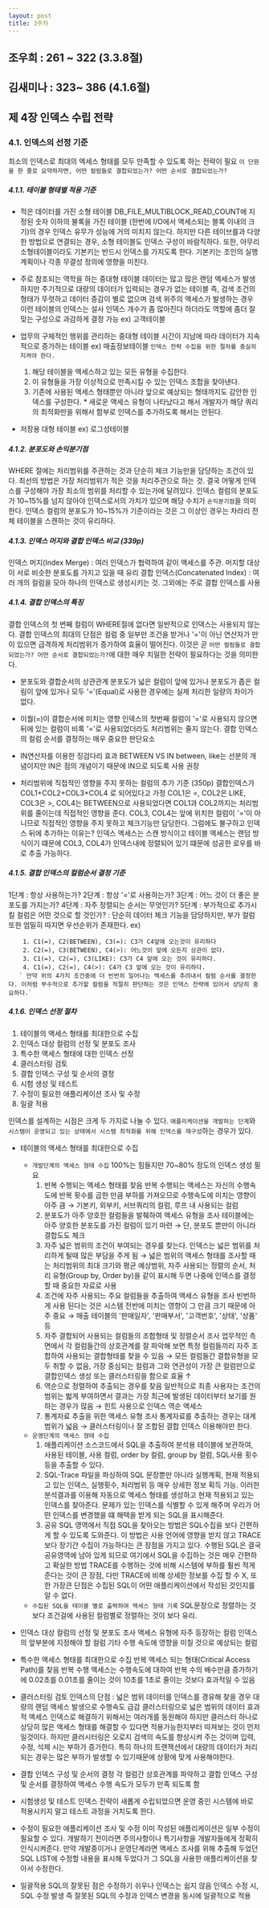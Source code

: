 ```yaml
---
layout: post
title: 3주차
---
```


## 조우희 : 261 ~ 322 (3.3.8절)

## 김새미나 : 323~ 386 (4.1.6절)
## 제 4장 인덱스 수립 전략

### 4.1. 인덱스의 선정 기준
최소의 인덱스로 최대의 엑세스 형태를 모두 만족할 수 있도록 하는 전략이 필요
`이 단원을 한 줄로 요약하자면, 어떤 컬럼들로 결합되었는가? 어떤 순서로 결합되었는가?`

##### 4.1.1. 테이블 형태별 적용 기준
- 적은 데이터를 가진 소형 테이블
DB_FILE_MULTIBLOCK_READ_COUNT에 지정된 숫자 이하의 불록을 가진 테이블 (한번에 I/O에서 액세스되는 블록 이내의 크기)의 경우 인덱스 유무가 성능에 거의 미치지 않는다.
하지만 다른 테이브를과 다양한 방법으로 연결되는 경우, 소형 테이블도 인덱스 구성이 바람직하다.
또한, 아무리 소형테이블이라도 기본키는 반드시 인덱스를 가지도록 한다. 기본키는 조인의 실행계획이나 각종 무결성 정의에 영향을 미친다.


- 주로 참조되는 역학을 하는 중대형 테이블
데이터는 많고 많은 랜덤 엑세스가 발생하지만 주기적으로 대량의 데이터가 입력되는 경우가 없는 테이블
즉, 검색 조건의 형태가 뚜렷하고 데이터 증감이 별로 없으며 검색 위주의 액세스가 발생하는 경우
이런 테이블의 인덱스는 설사 인덱스 개수가 좀 많아진다 하더라도 역할에 좀더 잘 맞는 구성으로 과감하게 결정 가능
ex) 고객테이블


- 업무의 구체적인 행위를 관리하는 중대형 테이블
시간이 지남에 따라 데이터가 지속적으로 증가하는 테이블
ex) 매출정보테이블
`인덱스 전략 수집을 위한 절차를 충실히 지켜야 한다.`
    1. 해당 테이블을 액세스하고 있는 모든 유형을 수집한다.
    2. 이 유형들을 가장 이상적으로 만족시킬 수 있는 인덱스 조합을 찾아낸다.
    3. 기존에 사용된 액세스 형태뿐만 아니라 앞으로 예상되는 형태까지도 감안한 인덱스를 구성한다.
    \* 새로운 액세스 유형이 나타났다고 해서 개발자가 해당 쿼리의 최적화만을 위해서 함부로 인덱스를 추가하도록 해서는 안된다.
    


- 저장용 대형 테이블
ex) 로그성테이블


##### 4.1.2. 분포도와 손익분기점
WHERE 절에는 처리범위를 주관하는 것과 단순히 체크 기능만을 담당하는 조건이 있다.
최선의 방법은 가장 처리범위가 적은 것을 처리주관으로 하는 것. 결국 어떻게 인덱스를 구성해야 가장 최소의 범위를 처리할 수 있는가에 달려있다.
인덱스 컬럼의 분포도가 10~15%를 넘지 않아야 인덱스로서의 가치가 있으며 해당 수치가 `손익분기점`을 의미한다.
인덱스 컬럼의 분포도가 10~15%가 기준이라는 것은 그 이상인 경우는 차라리 전체 테이블을 스캔하는 것이 유리하다.


##### 4.1.3. 인덱스 머지와 결합 인덱스 비교 (339p)
인덱스 머지(Index Merge) : 여러 인덱스가 협력하여 같이 액세스를 주관. 머지할 대상이 서로 비슷한 분포도를 가지고 있을 때 유리
결합 인덱스(Concatenated Index) : 여러 개의 컬럼을 모아 하나의 인덱스로 생성시키는 것. 그외에는 주로 결합 인덱스를 사용

##### 4.1.4. 결합 인덱스의 특징
결합 인덱스의 첫 번째 컬럼이 WHERE절에 없다면 일반적으로 인덱스는 사용되지 않는다.
결합 인덱스의 최대의 단점은 컬럼 중 일부만 조건을 받거나 '='이 아닌 연산자가 만이 있으면 급격하게 처리범위가 증가하여 효율이 떨어진다.
이것은 곧 `어떤 컬럼들로 결합되었는가? 어떤 순서로 결합되었는가?`에 대한 매우 치밀한 전략이 필요하다는 것을 의미한다.

- 분포도와 결합순서의 상관관계
분포도가 넓은 컬럼이 앞에 있거나 분포도가 좁은 컬림이 앞에 있거나 모두 '='(Equal)로 사용한 경우에는 실제 처리한 일량의 차이가 없다.


- 이퀄(=)이 결합순서에 미치는 영향
인덱스의 첫번째 컬럼이 '='로 사용되지 않으면 뒤에 있는 컬럼이 비록 '='로 사용되었더라도 처리범위는 줄지 않는다. 결합 인덱스의 컬럼 순서를 결정하는 매우 중요한 판단요소


- IN연산자를 이용한 징검다리 효과
BETWEEN VS IN
between, like는 선분의 개념이지만 IN은 점의 개념이기 때문에 IN으로 되도록 사용 권장


- 처리범위에 직접적인 영향을 주지 못하는 컬럼의 추가 기준 (350p)
결합인덱스가 COL1+COL2+COL3+COL4 로 되어있다고 가정
COL1은 =, COL2은 LIKE, COL3은 >, COL4는 BETWEEN으로 사용되었다면 COL1과 COL2까지는 처리범위를 줄이는데 직접적인 영향을 준다.
COL3, COL4는 앞에 위치한 컬럼이 '='이 아니므로 직접적인 영향을 주지 못하고 체크기능만 담당한다. 그럼에도 불구하고 인덱스 뒤에 추가하는 이유는?
인덱스 엑세스는 스캔 방식이고 테이블 엑세스는 랜덤 방식이기 떄문에 COL3, COL4가 인덱스내에 정렬되어 있기 떄문에 성공한 로우를 바로 추출 가능하다.




##### 4.1.5. 결합 인덱스의 컬럼순서 결정 기준
1단계 : 항상 사용하는가?
2단계 : 항상 '='로 사용하는가?
3단계 : 어느 것이 더 좋은 분포도를 가지는가?
4단계 : 자주 정렬되는 순서는 무엇인가?
5단계 : 부가적으로 추가시킬 컬럼은 어떤 것으로 할 것인가?
: 단순히 데이터 체크 기능을 담당하지만, 부가 컬럼 또한 엄밀히 따지면 우선순위가 존재한다.
 ex)
 
        1. C1(=), C2(BETWEEN), C3(=): C3가 C4앞에 오는것이 유리하다
        2. C2(=), C3(BETWEEN), C4(>): 어느것이 앞에 오든지 상관이 없다.
        3. C1(=), C2(=), C3(LIKE): C3가 C4 앞에 오는 것이 유리하다.
        4. C1(=), C2(=), C4(>): C4가 C3 앞에 오는 것이 유리하다.
       ` 만약 위의 4가지 조건중에 더 빈번히 일어나는 엑세스를 추려내서 컬럼 순서를 결정한다. 이처럼 부수적으로 추가할 컬럼을 적절히 판단하는 것은 인덱스 전략에 있어서 상당히 중요하다.`

##### 4.1.6. 인덱스 선정 절차

1. 테이블의 액세스 형태를 최대한으로 수집
2. 인덱스 대상 컬럼의 선정 및 분포도 조사
3. 특수한 액세스 형태에 대한 인덱스 선정
4. 클러스터링 검토
5. 결합 인덱스 구성 및 순서의 결정
6. 시험 생성 및 테스트
7. 수정이 필요한 애플리케이션 조사 및 수정
8. 일괄 적용

인덱스를 설계하는 시점은 크게 두 가지로 나눌 수 있다.
`애플리케이션을 개발하는 단계`와 `시스템이 운영되고 있는 상태에서 시스템 최적화를 위해 인덱스를 재구성`하는 경우가 있다.

- 테이블의 액세스 형태를 최대한으로 수집
    - `개발단계의 액세스 형태 수집` 
    100%는 힘들지만 70~80% 정도의 인덱스 생성 필요
        1) 반복 수행되는 액세스 형태를 찾음
반복 수행되는 액세스는 자신의 수행속도에 반복 횟수를 곱한 만큼 부하를 가져오므로 수행속도에 미치는 영향이 아주 큼 → 기본키, 외부키, 서브쿼리의 컬럼, 루프 내 사용되는 컬럼
        2) 분포도가 아주 양호한 컬럼들을 발췌하여 액세스 유형을 조사
테이블에는 아주 양호한 분포도를 가진 컬럼이 있기 마련 → 단, 분포도 뿐만이 아니라 결합도도 체크
        3) 자주 넓은 범위의 조건이 부여되는 경우를 찾는다. 인덱스는 넓은 범위를 처리하게 될때 많은 부담을 주게 됨 → 넓은 범위의 액세스 형태를 조사할 때는 처리범위의 최대 크기와 평균 예상범위, 자주 사용되는 정렬의 순서, 처리 유형(Group by, Order by)을 같이 표시해 두면 나중에 인덱스를 결정할 때 중요한 자료로 사용
        4) 조건에 자주 사용되느 주요 컬럼들을 추출하여 액세스 유형을 조사
빈번하게 사용 된다는 것은 시스템 전반에 미치는 영향이 그 만큼 크기 때문에 아주 중요 → 매출 테이블의 '판매일자', '판매부서', '고객번호', '상태', '상품' 등
        5) 자주 결합되어 사용되는 컬럼들의 조합형태 및 정렬순서 조사
업무적인 측면에서 각 컬럼들간의 상호관계를 잘 파악해 보면 특정 컬럼들끼리 자주 조합하여 사용되는 결합형태를 찾을 수 있음 → 모든 컬럼들간 결합유형을 모두 취할 수 없음, 가장 중심되는 컬럼과 그와 연관성이 가장 큰 컬럼만으로 결합인덱스 생성 또는 클러스터링을 함으로 효율 ↑
        6) 역순으로 정렬하여 추출되는 경우를 찾음
일반적으로 최종 사용자는 조건의 범위는 벏게 부여하면서 결과는 가장 최근에 발생된 데이터부터 보기를 원하는 경우가 많음 → 힌트 사용으로 인덱스 역순 액세스
        7) 통계자료 추출을 위한 액세스 유형 조사
통계자료를 추출하는 경우는 대게 범위가 넓음 → 클러스터링이나 잘 조합된 결합 인덱스 이용해야만 한다. 
    - `운영단계의 액세스 형태 수집`
        1) 애플리케이션 소스코드에서 SQL을 추출하여 분석용 테이블에 보관하여, 사용된 테이블, 사용 컬럼, order by 컬럼, group by 컬럼, SQL사용 횟수 등을 추출할 수 있다.
        2) SQL-Trace 파일을 파싱하여 SQL 문장뿐만 아니라 실행계획, 현재 적용되고 있는 인덱스, 실행횟수, 처리범위 등 매우 상세한 정보 획득 가능. 이러한 분석결과를 이용해 자동으로 액세스 형태를 생성하고 현재 적용되고 있는 인덱스를 찾아준다. 문제가 있는 인덱스를 식별할 수 있게 해주며 우리가 어떤 인덱스를 변경했을 떄 해택을 받게 되는 SQL을 표시해준다.
        3) 공유 SQL 영역에서 직접 SQL을 찾아오는 방법은 SQL수집을 보다 간편하게 할 수 있도록 도와준다. 이 방법은 사용 언어에 영향을 받지 않고 TRACE보다 장기간 수집이 가능하다는 큰 장점을 가지고 있다.
        수행된  SQL은 결국 공유영역에 남아 있게 되므로 여기에서 SQL을 수집하는 것은 매우 간편하고 확실한 방법 TRACE를 수행하는 것에 비해 시스템에 부하를 훨씬 적게 준다는 것이 큰 장점, 다만 TRACE에 비해 상세한 정보를 수집 할 수 X,  또한 가장큰 단점은 수집된 SQL이 어떤 애플리케이션에서 작성된 것인지를 알 수 없다.
    - `수집된 SQL을 테이블 별로 출력하여 액세스 형태 기록`
    SQL문장으로 정렬하는 것 보다 조건걸에 사용된 컬럼별로 정렬하는 것이 보다 유리. 
        
- 인덱스 대상 컬럼의 선정 및 분포도 조사
액세스 유형에 자주 등장하는 컬럼
인덱스의 앞부분에 지정해야 할 컬럼
기타 수행 속도에 영향을 미칠 것으로 예상되는 컬럼
- 특수한 액세스 형태를 최대한으로 수집
반복 액세스 되는 형태(Critical Access Path)를 찾음
반복 수행 액세스는 수행속도에 대하여 반복 수의 배수만큼 증가하기에 0.02초를 0.01초를 줄이는 것이 10초를 1초로 줄이는 것보다 효과적일 수 있음
- 클러스터링 검토
인덱스의 단점
: 넓은 범위 데이터를 인덱스를 경유해 찾을 경우 대량의 랜덤 액세스 발생으로 수행속도 급감
클러스터링으로 넓은 범위의 데이터 효과적 액세스
인덱스로 해결하기 위해서는 여러개를 동원해야 하지만 클러스터 하나로 상당히 많은 액세스 형태를 해결할 수 있다면 적용가능한지부터 따져보는 것이 먼저일것이다.
하지만 클러시터링은 오로지 검색의 속도를 향상시켜 주는 것이며 입력, 수정, 석제 시는 부하가 증가한다. 특히 하나의 트랜잭션에서 대량의 데이터가 처리되는 경우는 많은 부하가 발생할 수 있기때문에 상황에 맞게 사용해야한다.
- 결합 인덱스 구성 및 순서의 결정
각 컬럼간 상호관계를 파악하고 결합 인덱스 구성 및 순서를 결정하여 액세스 수행 속도가 모두가 만족 되도록 함
- 시험생성 및 테스트
인덱스 전략이 새롭게 수립되었으면 운영 중인 시스템에 바로 적용시키지 말고 테스트 과정을 거치도록 한다.
- 수정이 필요한 애플리케이션 조사 및 수정
이미 작성된 애플리케이션은 일부 수정이 필요할 수 있다. 개발하기 전이라면 주의사항이나 특기사항을 개발자들에게 정확히 인식시켜준다.
만약 개발중이거나 운영단계라면 액세스 조사를 위해 추출해 두었던 SQL LIST에 수정할 내용을 표시해 두었다가 그 SQL을 사용한 애플리케이션을 찾아서 수정한다. 
- 일괄적용
SQL의 잘못된 점은 수정하기 쉬우나 인덱스는 쉽지 않음
인덱스 수정 시, SQL 수정 발생
즉 잘못된 SQL의 수정과 인덱스 변경을 동시에 일괄적으로 적용
